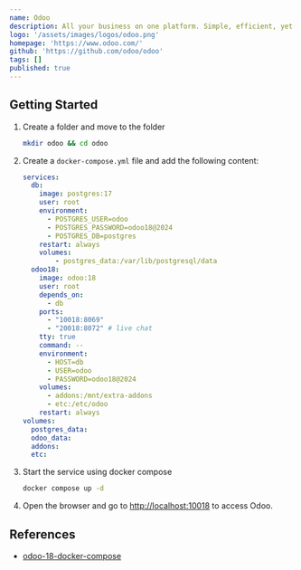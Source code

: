 ```yaml
---
name: Odoo
description: All your business on one platform. Simple, efficient, yet affordable!
logo: '/assets/images/logos/odoo.png'
homepage: 'https://www.odoo.com/'
github: 'https://github.com/odoo/odoo'
tags: []
published: true
---
```


## Getting Started

1. Create a folder and move to the folder
    ```bash
    mkdir odoo && cd odoo
    ```
2. Create a `docker-compose.yml` file and add the following content:
    ```yaml [docker-compose.yml]
    services:
      db:
        image: postgres:17
        user: root
        environment:
          - POSTGRES_USER=odoo
          - POSTGRES_PASSWORD=odoo18@2024
          - POSTGRES_DB=postgres
        restart: always
        volumes:
            - postgres_data:/var/lib/postgresql/data
      odoo18:
        image: odoo:18
        user: root
        depends_on:
          - db
        ports:
          - "10018:8069"
          - "20018:8072" # live chat
        tty: true
        command: --
        environment:
          - HOST=db
          - USER=odoo
          - PASSWORD=odoo18@2024
        volumes:
          - addons:/mnt/extra-addons
          - etc:/etc/odoo
        restart: always
    volumes:
      postgres_data:
      odoo_data:
      addons:
      etc:
    ```
3. Start the service using docker compose
    ```bash
    docker compose up -d
    ```
4. Open the browser and go to [http://localhost:10018](http://localhost:10018) to access Odoo.

## References
  - [odoo-18-docker-compose](https://github.com/minhng92/odoo-18-docker-compose/tree/master)